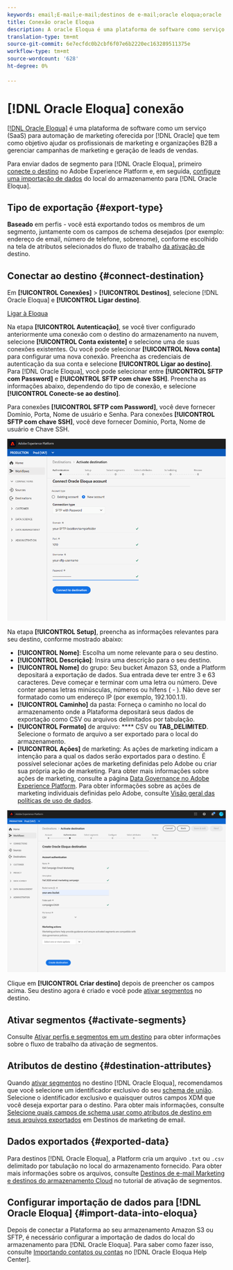 ```yaml
---
keywords: email;E-mail;e-mail;destinos de e-mail;oracle eloqua;oracle
title: Conexão oracle Eloqua
description: A oracle Eloqua é uma plataforma de software como serviço (SaaS) para automação de marketing oferecida pela Oracle que tem como objetivo ajudar os comerciantes e organizações B2B a gerenciar campanhas de marketing e a geração de leads de vendas.
translation-type: tm+mt
source-git-commit: 6e7ecfdc0b2cbf6f07e6b2220ec163289511375e
workflow-type: tm+mt
source-wordcount: '628'
ht-degree: 0%

---
```



# [!DNL Oracle Eloqua] conexão

[[!DNL Oracle Eloqua]](https://www.oracle.com/marketingcloud/products/marketing-automation/) é uma plataforma de software como um serviço (SaaS) para automação de marketing oferecida por  [!DNL Oracle] que tem como objetivo ajudar os profissionais de marketing e organizações B2B a gerenciar campanhas de marketing e geração de leads de vendas.

Para enviar dados de segmento para [!DNL Oracle Eloqua], primeiro [conecte o destino](#connect-destination) no Adobe Experience Platform e, em seguida, [configure uma importação de dados](#import-data-into-eloqua) do local do armazenamento para [!DNL Oracle Eloqua].

## Tipo de exportação {#export-type}

**Baseado**  em perfis - você está exportando todos os membros de um segmento, juntamente com os campos de schema desejados (por exemplo: endereço de email, número de telefone, sobrenome), conforme escolhido na tela de atributos selecionados do fluxo de trabalho [ da ativação de ](../../ui/activate-destinations.md#select-attributes)destino.

## Conectar ao destino {#connect-destination}

Em **[!UICONTROL Conexões]** > **[!UICONTROL Destinos]**, selecione [!DNL Oracle Eloqua] e **[!UICONTROL Ligar destino]**.

[Ligar à Eloqua](../../assets/catalog/email-marketing/oracle-eloqua/catalog.png)

Na etapa **[!UICONTROL Autenticação]**, se você tiver configurado anteriormente uma conexão com o destino do armazenamento na nuvem, selecione **[!UICONTROL Conta existente]** e selecione uma de suas conexões existentes. Ou você pode selecionar **[!UICONTROL Nova conta]** para configurar uma nova conexão. Preencha as credenciais de autenticação da sua conta e selecione **[!UICONTROL Ligar ao destino]**. Para [!DNL Oracle Eloqua], você pode selecionar entre **[!UICONTROL SFTP com Password]** e **[!UICONTROL SFTP com chave SSH]**. Preencha as informações abaixo, dependendo do tipo de conexão, e selecione **[!UICONTROL Conecte-se ao destino]**.

Para conexões **[!UICONTROL SFTP com Password]**, você deve fornecer Domínio, Porta, Nome de usuário e Senha.
Para conexões **[!UICONTROL SFTP com chave SSH]**, você deve fornecer Domínio, Porta, Nome de usuário e Chave SSH.

![Configurar o assistente Eloqua](../../assets/catalog/email-marketing/oracle-eloqua/account-info.png)

Na etapa **[!UICONTROL Setup]**, preencha as informações relevantes para seu destino, conforme mostrado abaixo:
- **[!UICONTROL Nome]**: Escolha um nome relevante para o seu destino.
- **[!UICONTROL Descrição]**: Insira uma descrição para o seu destino.
- **[!UICONTROL Nome]** do grupo: Seu bucket Amazon S3, onde a Platform depositará a exportação de dados. Sua entrada deve ter entre 3 e 63 caracteres. Deve começar e terminar com uma letra ou número. Deve conter apenas letras minúsculas, números ou hífens ( - ). Não deve ser formatado como um endereço IP (por exemplo, 192.100.1.1).
- **[!UICONTROL Caminho]** da pasta: Forneça o caminho no local do armazenamento onde a Plataforma depositará seus dados de exportação como CSV ou arquivos delimitados por tabulação.
- **[!UICONTROL Formato]** de arquivo:  **** CSV ou  **TAB_DELIMITED**. Selecione o formato de arquivo a ser exportado para o local do armazenamento.
- **[!UICONTROL Ações]** de marketing: As ações de marketing indicam a intenção para a qual os dados serão exportados para o destino. É possível selecionar ações de marketing definidas pelo Adobe ou criar sua própria ação de marketing. Para obter mais informações sobre ações de marketing, consulte a página [Data Governance no Adobe Experience Platform](../../../data-governance/policies/overview.md). Para obter informações sobre as ações de marketing individuais definidas pelo Adobe, consulte [Visão geral das políticas de uso de dados](../../../data-governance/policies/overview.md).

![Informações básicas sobre o Eloqua](../../assets/catalog/email-marketing/oracle-eloqua/basic-information.png)

Clique em **[!UICONTROL Criar destino]** depois de preencher os campos acima. Seu destino agora é criado e você pode [ativar segmentos](../../ui/activate-destinations.md) no destino.

## Ativar segmentos {#activate-segments}

Consulte [Ativar perfis e segmentos em um destino](../../ui/activate-destinations.md) para obter informações sobre o fluxo de trabalho da ativação de segmentos.

## Atributos de destino {#destination-attributes}

Quando [ativar segmentos](../../ui/activate-destinations.md) no destino [!DNL Oracle Eloqua], recomendamos que você selecione um identificador exclusivo do seu [schema de união](../../../profile/home.md#profile-fragments-and-union-schemas). Selecione o identificador exclusivo e quaisquer outros campos XDM que você deseja exportar para o destino. Para obter mais informações, consulte [Selecione quais campos de schema usar como atributos de destino em seus arquivos exportados](./overview.md#destination-attributes) em Destinos de marketing de email.

## Dados exportados {#exported-data}

Para destinos [!DNL Oracle Eloqua], a Platform cria um arquivo `.txt` ou `.csv` delimitado por tabulação no local do armazenamento fornecido. Para obter mais informações sobre os arquivos, consulte [Destinos de e-mail Marketing e destinos do armazenamento Cloud](../../ui/activate-destinations.md#esp-and-cloud-storage) no tutorial de ativação de segmentos.

## Configurar importação de dados para [!DNL Oracle Eloqua] {#import-data-into-eloqua}

Depois de conectar a Plataforma ao seu armazenamento Amazon S3 ou SFTP, é necessário configurar a importação de dados do local do armazenamento para [!DNL Oracle Eloqua]. Para saber como fazer isso, consulte [Importando contatos ou contas](https://docs.oracle.com/cloud/latest/marketingcs_gs/OMCAA/Help/DataImportExport/Tasks/ImportingContactsOrAccounts.htm) no [!DNL Oracle Eloqua Help Center].